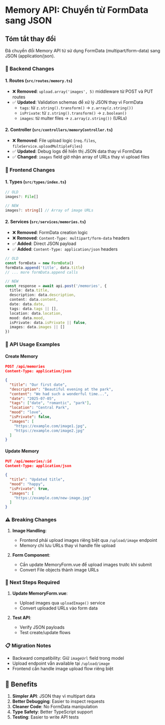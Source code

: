 # Memory API: Chuyển từ FormData sang JSON

## Tóm tắt thay đổi

Đã chuyển đổi Memory API từ sử dụng FormData (multipart/form-data) sang JSON (application/json).

### 🔄 Backend Changes

#### 1. Routes (`src/routes/memory.ts`)
- ❌ **Removed**: `upload.array('images', 5)` middleware từ POST và PUT routes
- ✅ **Updated**: Validation schemas để xử lý JSON thay vì FormData
  - `tags`: từ `z.string().transform()` → `z.array(z.string())`
  - `isPrivate`: từ `z.string().transform()` → `z.boolean()`
  - `images`: từ multer files → `z.array(z.string())` (URLs)

#### 2. Controller (`src/controllers/memoryController.ts`)
- ❌ **Removed**: File upload logic (`req.files`, `fileService.uploadMultipleFiles`)
- ✅ **Updated**: Debug logs để hiển thị JSON data thay vì FormData
- ✅ **Changed**: `images` field giờ nhận array of URLs thay vì upload files

### 🔄 Frontend Changes

#### 1. Types (`src/types/index.ts`)
```typescript
// OLD
images?: File[]

// NEW  
images?: string[] // Array of image URLs
```

#### 2. Services (`src/services/memories.ts`)
- ❌ **Removed**: FormData creation logic
- ❌ **Removed**: `Content-Type: multipart/form-data` headers
- ✅ **Added**: Direct JSON payload
- ✅ **Added**: `Content-Type: application/json` headers

```typescript
// OLD
const formData = new FormData()
formData.append('title', data.title)
// ... more formData.append calls

// NEW
const response = await api.post('/memories', {
  title: data.title,
  description: data.description,
  content: data.content,
  date: data.date,
  tags: data.tags || [],
  location: data.location,
  mood: data.mood,
  isPrivate: data.isPrivate || false,
  images: data.images || []
})
```

### 📝 API Usage Examples

#### Create Memory
```json
POST /api/memories
Content-Type: application/json

{
  "title": "Our first date",
  "description": "Beautiful evening at the park",
  "content": "We had such a wonderful time...",
  "date": "2025-07-05",
  "tags": ["date", "romantic", "park"],
  "location": "Central Park",
  "mood": "love",
  "isPrivate": false,
  "images": [
    "https://example.com/image1.jpg",
    "https://example.com/image2.jpg"
  ]
}
```

#### Update Memory
```json
PUT /api/memories/:id
Content-Type: application/json

{
  "title": "Updated title",
  "mood": "happy",
  "isPrivate": true,
  "images": [
    "https://example.com/new-image.jpg"
  ]
}
```

### ⚠️ Breaking Changes

1. **Image Handling**: 
   - Frontend phải upload images riêng biệt qua `/upload/image` endpoint
   - Memory chỉ lưu URLs thay vì handle file upload

2. **Form Component**: 
   - Cần update MemoryForm.vue để upload images trước khi submit
   - Convert File objects thành image URLs

### 🔧 Next Steps Required

1. **Update MemoryForm.vue**: 
   - Upload images qua `uploadImage()` service
   - Convert uploaded URLs vào form data

2. **Test API**: 
   - Verify JSON payloads
   - Test create/update flows

### 📋 Migration Notes

- Backward compatibility: Giữ `imageUrl` field trong model
- Upload endpoint vẫn available tại `/upload/image` 
- Frontend cần handle image upload flow riêng biệt

## 🎯 Benefits

1. **Simpler API**: JSON thay vì multipart data
2. **Better Debugging**: Easier to inspect requests
3. **Cleaner Code**: No FormData manipulation
4. **Type Safety**: Better TypeScript support
5. **Testing**: Easier to write API tests
